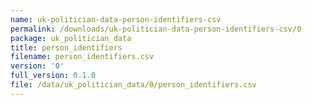 ```yaml
---
name: uk-politician-data-person-identifiers-csv
permalink: /downloads/uk-politician-data-person-identifiers-csv/0
package: uk_politician_data
title: person_identifiers
filename: person_identifiers.csv
version: '0'
full_version: 0.1.0
file: /data/uk_politician_data/0/person_identifiers.csv
---
```

